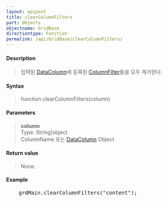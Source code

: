 ```yaml
---
layout: apipost
title: clearColumnFilters
part: Objects
objectname: GridBase
directiontype: Function
permalink: /api/GridBase/clearColumnFilters/
---
```



#### Description

> 입력된 [DataColumn](/api/types/DataColumn/)에 등록된 [ColumnFilter](/api/types/ColumnFilter/)들을 모두 제거한다.  

#### Syntax

> function clearColumnFilters(column)  

#### Parameters

> **column**  
> Type: String\|object  
> ColumnName 또는 [DataColumn](/api/types/DataColumn/) Object  

#### Return value

> None.  

#### Example

<pre class="prettyprint">
    grdMain.clearColumnFilters("content");
</pre>

